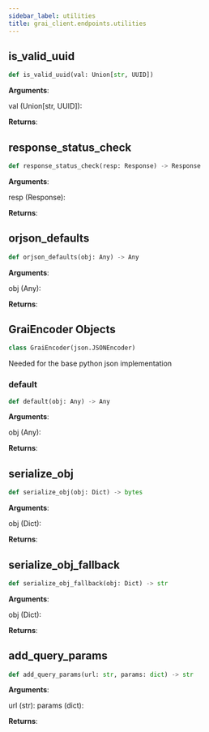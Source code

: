 ```yaml
---
sidebar_label: utilities
title: grai_client.endpoints.utilities
---
```


## is\_valid\_uuid

```python
def is_valid_uuid(val: Union[str, UUID])
```

**Arguments**:

  val (Union[str, UUID]):


**Returns**:



## response\_status\_check

```python
def response_status_check(resp: Response) -> Response
```

**Arguments**:

  resp (Response):


**Returns**:



## orjson\_defaults

```python
def orjson_defaults(obj: Any) -> Any
```

**Arguments**:

  obj (Any):


**Returns**:



## GraiEncoder Objects

```python
class GraiEncoder(json.JSONEncoder)
```

Needed for the base python json implementation

### default

```python
def default(obj: Any) -> Any
```

**Arguments**:

  obj (Any):


**Returns**:



## serialize\_obj

```python
def serialize_obj(obj: Dict) -> bytes
```

**Arguments**:

  obj (Dict):


**Returns**:



## serialize\_obj\_fallback

```python
def serialize_obj_fallback(obj: Dict) -> str
```

**Arguments**:

  obj (Dict):


**Returns**:



## add\_query\_params

```python
def add_query_params(url: str, params: dict) -> str
```

**Arguments**:

  url (str):
  params (dict):


**Returns**:
